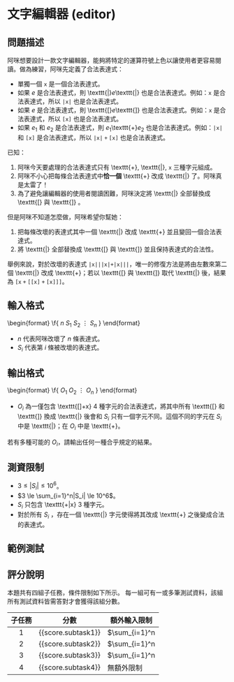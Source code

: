 # 文字編輯器 (editor)

## 問題描述

阿咪想要設計一款文字編輯器，能夠將特定的運算符號上色以讓使用者更容易閱讀。做為練習，阿咪先定義了合法表達式：

* 單獨一個 $\mathtt{x}$ 是一個合法表達式。
* 如果 $e$​ 是合法表達式，則 \texttt{|}$e$\texttt{|} 也是合法表達式。例如：$\mathtt{x}$ 是合法表達式，所以 $\mathtt{|x|}$ 也是合法表達式。
* 如果 $e$​ 是合法表達式，則 \texttt{[}$e$\texttt{]} 也是合法表達式。例如：$\mathtt{x}$ 是合法表達式，所以 $\mathtt{[x]}$ 也是合法表達式。
* 如果 $e_1$​ 和 $e_2$ 是合法表達式，則 $e_1$\texttt{+}$e_2$ 也是合法表達式。例如：$\mathtt{|x|}$ 和 $\mathtt{[x]}$ 是合法表達式，所以 $\mathtt{|x|+[x]}$ 也是合法表達式。

已知：

1. 阿咪今天要處理的合法表達式只有 \texttt{+}, \texttt{|}, $\mathtt{x}$ 三種字元組成。
1. 阿咪不小心把每條合法表達式中**恰一個** \texttt{+} 改成 \texttt{|} 了。阿咪真是太雷了！
1. 為了避免讓編輯器的使用者閱讀困難，阿咪決定將 \texttt{|} 全部替換成 \texttt{[} 與 \texttt{]} 。

但是阿咪不知道怎麼做，阿咪希望你幫她：

1. 把每條改壞的表達式其中一個 \texttt{|} 改成 \texttt{+} 並且變回一個合法表達式。
2. 將 \texttt{|} 全部替換成 \texttt{[} 與 \texttt{]} 並且保持表達式的合法性。

舉例來說，對於改壞的表達式 $\mathtt{|x|||x|+|x|||}$，唯一的修復方法是將由左數來第二個 \texttt{|} 改成 \texttt{+}；若以 \texttt{[} 與 \texttt{]} 取代 \texttt{|} 後，結果為 $\mathtt{[x+[[x]+[x]]]}$。

## 輸入格式

\begin{format}
\f{
$n$
$S_1$
$S_2$
$\vdots$
$S_n$
}
\end{format}

* $n$ 代表阿咪改壞了 $n$ 條表達式。
* $S_i$ 代表第 $i$ 條被改壞的表達式。

## 輸出格式

\begin{format}
\f{
$O_1$
$O_2$
$\vdots$
$O_n$
}
\end{format}

* $O_i$ 為一僅包含 \texttt{[]+x} $4$ 種字元的合法表達式，將其中所有 \texttt{[} 和 \texttt{]} 換成 \texttt{|} 後會和 $S_i$ 只有一個字元不同。這個不同的字元在 $S_i$ 中是 \texttt{|}；在 $O_i$ 中是 \texttt{+}。

若有多種可能的 $O_i$，請輸出任何一種合乎規定的結果。

## 測資限制

* $3 \le |S_i| \le 10^6$。
* $3 \le \sum_{i=1}^n|S_i| \le 10^6$。
* $S_i$ 只包含 \texttt{+|x} $3$ 種字元。
* 對於所有 $S_i$ ，存在一個 \texttt{|} 字元使得將其改成 \texttt{+} 之後變成合法的表達式。

## 範例測試

## 評分說明

本題共有四組子任務，條件限制如下所示。
每一組可有一或多筆測試資料，該組所有測試資料皆需答對才會獲得該組分數。

|  子任務  |  分數  | 額外輸入限制 |
| :------: | :----: | ------------ |
| 1 | {{score.subtask1}} | $\sum_{i=1}^n|S_i| \le 20$ |
| 2 | {{score.subtask2}} | $\sum_{i=1}^n|S_i| \le 300$ |
| 3 | {{score.subtask3}} | $\sum_{i=1}^n|S_i| \le 2000$ |
| 4 | {{score.subtask4}} | 無額外限制 |
